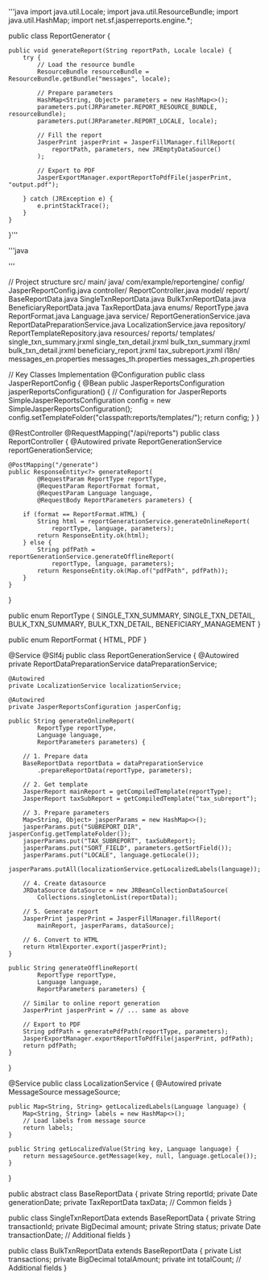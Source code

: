 '''java
import java.util.Locale;
import java.util.ResourceBundle;
import java.util.HashMap;
import net.sf.jasperreports.engine.*;

public class ReportGenerator {

    public void generateReport(String reportPath, Locale locale) {
        try {
            // Load the resource bundle
            ResourceBundle resourceBundle = ResourceBundle.getBundle("messages", locale);

            // Prepare parameters
            HashMap<String, Object> parameters = new HashMap<>();
            parameters.put(JRParameter.REPORT_RESOURCE_BUNDLE, resourceBundle);
            parameters.put(JRParameter.REPORT_LOCALE, locale);

            // Fill the report
            JasperPrint jasperPrint = JasperFillManager.fillReport(
                reportPath, parameters, new JREmptyDataSource()
            );

            // Export to PDF
            JasperExportManager.exportReportToPdfFile(jasperPrint, "output.pdf");

        } catch (JRException e) {
            e.printStackTrace();
        }
    }
}'''

'''java
 
'''

// Project structure
src/
  main/
    java/
      com/example/reportengine/
        config/
          JasperReportConfig.java
        controller/
          ReportController.java
        model/
          report/
            BaseReportData.java
            SingleTxnReportData.java
            BulkTxnReportData.java
            BeneficiaryReportData.java
            TaxReportData.java
          enums/
            ReportType.java
            ReportFormat.java
            Language.java
        service/
          ReportGenerationService.java
          ReportDataPreparationService.java
          LocalizationService.java
        repository/
          ReportTemplateRepository.java
    resources/
      reports/
        templates/
          single_txn_summary.jrxml
          single_txn_detail.jrxml
          bulk_txn_summary.jrxml
          bulk_txn_detail.jrxml
          beneficiary_report.jrxml
          tax_subreport.jrxml
      i18n/
        messages_en.properties
        messages_th.properties
        messages_zh.properties

// Key Classes Implementation
@Configuration
public class JasperReportConfig {
    @Bean
    public JasperReportsConfiguration jasperReportsConfiguration() {
        // Configuration for JasperReports
        SimpleJasperReportsConfiguration config = new SimpleJasperReportsConfiguration();
        config.setTemplateFolder("classpath:reports/templates/");
        return config;
    }
}

@RestController
@RequestMapping("/api/reports")
public class ReportController {
    @Autowired
    private ReportGenerationService reportGenerationService;

    @PostMapping("/generate")
    public ResponseEntity<?> generateReport(
            @RequestParam ReportType reportType,
            @RequestParam ReportFormat format,
            @RequestParam Language language,
            @RequestBody ReportParameters parameters) {
        
        if (format == ReportFormat.HTML) {
            String html = reportGenerationService.generateOnlineReport(
                reportType, language, parameters);
            return ResponseEntity.ok(html);
        } else {
            String pdfPath = reportGenerationService.generateOfflineReport(
                reportType, language, parameters);
            return ResponseEntity.ok(Map.of("pdfPath", pdfPath));
        }
    }
}

public enum ReportType {
    SINGLE_TXN_SUMMARY,
    SINGLE_TXN_DETAIL,
    BULK_TXN_SUMMARY,
    BULK_TXN_DETAIL,
    BENEFICIARY_MANAGEMENT
}

public enum ReportFormat {
    HTML,
    PDF
}

@Service
@Slf4j
public class ReportGenerationService {
    @Autowired
    private ReportDataPreparationService dataPreparationService;
    
    @Autowired
    private LocalizationService localizationService;
    
    @Autowired
    private JasperReportsConfiguration jasperConfig;

    public String generateOnlineReport(
            ReportType reportType,
            Language language,
            ReportParameters parameters) {
        
        // 1. Prepare data
        BaseReportData reportData = dataPreparationService
            .prepareReportData(reportType, parameters);
        
        // 2. Get template
        JasperReport mainReport = getCompiledTemplate(reportType);
        JasperReport taxSubReport = getCompiledTemplate("tax_subreport");
        
        // 3. Prepare parameters
        Map<String, Object> jasperParams = new HashMap<>();
        jasperParams.put("SUBREPORT_DIR", jasperConfig.getTemplateFolder());
        jasperParams.put("TAX_SUBREPORT", taxSubReport);
        jasperParams.put("SORT_FIELD", parameters.getSortField());
        jasperParams.put("LOCALE", language.getLocale());
        jasperParams.putAll(localizationService.getLocalizedLabels(language));
        
        // 4. Create datasource
        JRDataSource dataSource = new JRBeanCollectionDataSource(
            Collections.singletonList(reportData));
        
        // 5. Generate report
        JasperPrint jasperPrint = JasperFillManager.fillReport(
            mainReport, jasperParams, dataSource);
        
        // 6. Convert to HTML
        return HtmlExporter.export(jasperPrint);
    }

    public String generateOfflineReport(
            ReportType reportType,
            Language language,
            ReportParameters parameters) {
        
        // Similar to online report generation
        JasperPrint jasperPrint = // ... same as above
        
        // Export to PDF
        String pdfPath = generatePdfPath(reportType, parameters);
        JasperExportManager.exportReportToPdfFile(jasperPrint, pdfPath);
        return pdfPath;
    }
}

@Service
public class LocalizationService {
    @Autowired
    private MessageSource messageSource;

    public Map<String, String> getLocalizedLabels(Language language) {
        Map<String, String> labels = new HashMap<>();
        // Load labels from message source
        return labels;
    }

    public String getLocalizedValue(String key, Language language) {
        return messageSource.getMessage(key, null, language.getLocale());
    }
}

public abstract class BaseReportData {
    private String reportId;
    private Date generationDate;
    private TaxReportData taxData;
    // Common fields
}

public class SingleTxnReportData extends BaseReportData {
    private String transactionId;
    private BigDecimal amount;
    private String status;
    private Date transactionDate;
    // Additional fields
}

public class BulkTxnReportData extends BaseReportData {
    private List<SingleTxnReportData> transactions;
    private BigDecimal totalAmount;
    private int totalCount;
    // Additional fields
}
